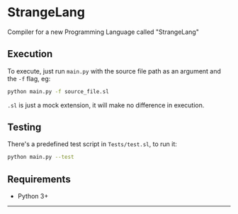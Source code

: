 # StrangeLang
Compiler for a new Programming Language called "StrangeLang"

## Execution

To execute, just run `main.py` with the source file path as an argument and the `-f` flag, eg:

```sh
python main.py -f source_file.sl
```

`.sl` is just a mock extension, it will make no difference in execution.

## Testing

There's a predefined test script in `Tests/test.sl`, to run it:

```sh
python main.py --test
```

## Requirements

* Python 3+

---
